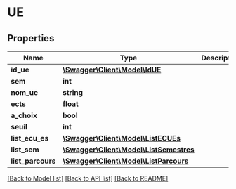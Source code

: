 # UE

## Properties
Name | Type | Description | Notes
------------ | ------------- | ------------- | -------------
**id_ue** | [**\Swagger\Client\Model\IdUE**](IdUE.md) |  | [optional] 
**sem** | **int** |  | [optional] 
**nom_ue** | **string** |  | [optional] 
**ects** | **float** |  | [optional] 
**a_choix** | **bool** |  | [optional] 
**seuil** | **int** |  | [optional] 
**list_ecu_es** | [**\Swagger\Client\Model\ListECUEs**](ListECUEs.md) |  | [optional] 
**list_sem** | [**\Swagger\Client\Model\ListSemestres**](ListSemestres.md) |  | [optional] 
**list_parcours** | [**\Swagger\Client\Model\ListParcours**](ListParcours.md) |  | [optional] 

[[Back to Model list]](../README.md#documentation-for-models) [[Back to API list]](../README.md#documentation-for-api-endpoints) [[Back to README]](../README.md)



